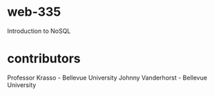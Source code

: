 # web-335
Introduction to NoSQL

# contributors
Professor Krasso - Bellevue University
Johnny Vanderhorst - Bellevue University

